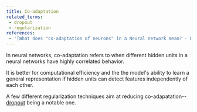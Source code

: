 ```yaml
---
title: Co-adaptation
related_terms:
 - dropout
 - regularization
references:
 - '[What does "co-adaptation of neurons" in a Neural network mean? - Quora](https://www.quora.com/What-does-co-adaptation-of-neurons-in-a-Neural-network-mean)'
---
```

In neural networks, co-adaptation refers to when different hidden
units in a neural networks have highly correlated behavior.

It is better for computational efficiency and the the model's ability
to learn a general representation if hidden units can detect
features independently of each other.

A few different regularization techniques aim at reducing
co-adapatation--[dropout][1] being a notable one.

[1]: /terms/dropout/